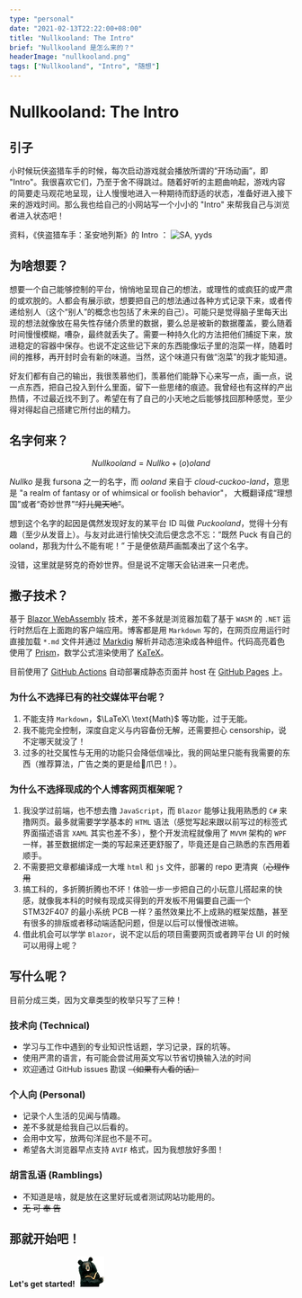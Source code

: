 ```yaml
---
type: "personal"
date: "2021-02-13T22:22:00+08:00"
title: "Nullkooland: The Intro"
brief: "Nullkooland 是怎么来的？"
headerImage: "nullkooland.png"
tags: ["Nullkooland", "Intro", "随想"]
---
```

# Nullkooland: The Intro

## 引子

小时候玩侠盗猎车手的时候，每次启动游戏就会播放所谓的“开场动画”，即 "Intro"。我很喜欢它们，乃至于舍不得跳过。随着好听的主题曲响起，游戏内容的简要走马观花地呈现，让人慢慢地进入一种期待而舒适的状态，准备好进入接下来的游戏时间。那么我也给自己的小网站写一个小小的 "Intro" 来帮我自己与浏览者进入状态吧！

资料，《侠盗猎车手：圣安地列斯》的 Intro ：
![SA, yyds](https://www.youtube.com/watch?v=TTB6eEHCAko)

## 为啥想要？
想要一个自己能够控制的平台，悄悄地呈现自己的想法，或理性的或疯狂的或严肃的或欢脱的。人都会有展示欲，想要把自己的想法通过各种方式记录下来，或者传递给别人（这个“别人”的概念也包括了未来的自己）。可能只是觉得脑子里每天出现的想法就像放在易失性存储介质里的数据，要么总是被新的数据覆盖，要么随着时间慢慢模糊，嘈杂，最终就丢失了。需要一种持久化的方法把他们捕捉下来，放进稳定的容器中保存。也说不定这些记下来的东西能像坛子里的泡菜一样，随着时间的推移，再开封时会有新的味道。当然，这个味道只有做“泡菜”的我才能知道。

好友们都有自己的输出，我很羡慕他们，羡慕他们能静下心来写一点，画一点，说一点东西，把自己投入到什么里面，留下一些思绪的痕迹。我曾经也有这样的产出热情，不过最近找不到了。希望在有了自己的小天地之后能够找回那种感觉，至少得对得起自己搭建它所付出的精力。

## 名字何来？
$$
Nullkooland = Nullko + (o)oland
$$

*Nullko* 是我 fursona 之一的名字，而 *ooland* 来自于 *cloud-cuckoo-land*，意思是 "a realm of fantasy or of whimsical or foolish behavior"， 大概翻译成“理想国”或者“奇妙世界”~~“灯儿晃天地”~~。

想到这个名字的起因是偶然发现好友的某平台 ID 叫做 *Puckooland*，觉得十分有趣（至少从发音上）。与友对此进行愉快交流后便念念不忘：“既然 Puck 有自己的 ooland，那我为什么不能有呢！” 于是便依葫芦画瓢凑出了这个名字。

没错，这里就是努克的奇妙世界。但是说不定哪天会钻进来一只老虎。

## 撒子技术？
基于 [Blazor WebAssembly](http://blazor.net) 技术，差不多就是浏览器加载了基于 `WASM` 的 `.NET` 运行时然后在上面跑的客户端应用。博客都是用 `Markdown` 写的，在网页应用运行时直接加载 `*.md` 文件并通过 [Markdig](https://github.com/xoofx/markdig) 解析并动态渲染成各种组件。代码高亮着色使用了 [Prism](https://prismjs.com)，数学公式渲染使用了 [KaTeX](https://katex.org)。

目前使用了 [GitHub Actions](https://github.com/actions) 自动部署成静态页面并 host 在 [GitHub Pages](https://pages.github.com) 上。

### 为什么不选择已有的社交媒体平台呢？
1. 不能支持 `Markdown`，$\LaTeX\ \text{Math}$ 等功能，过于无能。
2. 我不能完全控制，深度自定义与内容备份无解，还需要担心 censorship，说不定哪天就没了！
3. 过多的社交属性与无用的功能只会降低信噪比，我的网站里只能有我需要的东西（推荐算法，广告之类的更是给👴爪巴！）。

### 为什么不选择现成的个人博客网页框架呢？
1. 我没学过前端，也不想去撸 `JavaScript`，而 `Blazor` 能够让我用熟悉的 `C#` 来撸网页。最多就需要学学基本的 `HTML` 语法（感觉写起来跟以前写过的标签式界面描述语言 `XAML` 其实也差不多），整个开发流程就像用了 `MVVM` 架构的 `WPF` 一样，甚至数据绑定一类的写起来还更舒服了，毕竟还是自己熟悉的东西用着顺手。
2. 不需要把文章都编译成一大堆 `html` 和 `js` 文件，部署的 repo 更清爽（~~心理作用~~
3. 搞工科的，多折腾折腾也不坏！体验一步一步把自己的小玩意儿搭起来的快感，就像我本科的时候有现成买得到的开发板不用偏要自己画一个 STM32F407 的最小系统 PCB 一样？虽然效果比不上成熟的框架炫酷，甚至有很多的排版或者移动端适配问题，但是以后可以慢慢改进嘛。
4. 借此机会可以学学 `Blazor`，说不定以后的项目需要网页或者跨平台 UI 的时候可以用得上呢？

## 写什么呢？
目前分成三类，因为文章类型的枚举只写了三种！

### 技术向 (Technical)
- 学习与工作中遇到的专业知识性话题，学习记录，踩的坑等。
- 使用严肃的语言，有可能会尝试用英文写以节省切换输入法的时间
- 欢迎通过 GitHub issues 勘误 ~~（如果有人看的话）~~

### 个人向 (Personal)
- 记录个人生活的见闻与情趣。
- 差不多就是给我自己以后看的。
- 会用中文写，放两句洋屁也不是不可。
- 希望各大浏览器早点支持 `AVIF` 格式，因为我想放好多图！

### 胡言乱语 (Ramblings)
- 不知道是啥，就是放在这里好玩或者测试网站功能用的。
- ~~无 可 奉 告~~

## 那就开始吧！
**Let's get started!** ![moonbear](images/moonbear.png "inline")